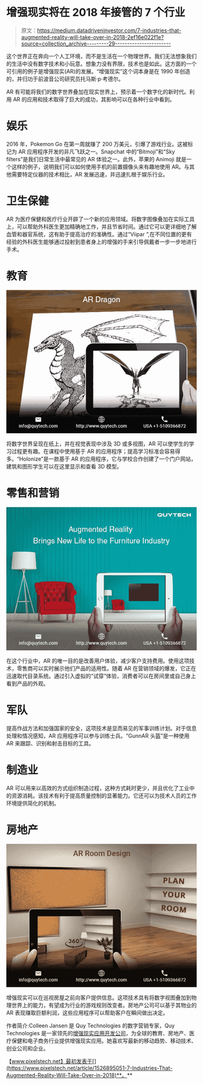 # 增强现实将在 2018 年接管的 7 个行业

> 原文：<https://medium.datadriveninvestor.com/7-industries-that-augmented-reality-will-take-over-in-2018-2ef16e022f1e?source=collection_archive---------29----------------------->

这个世界正在奔向一个人工环境，而不是生活在一个物理世界。我们无法想象我们的生活中没有数字技术和小玩意。想象力没有界限，技术也是如此。这方面的一个可引用的例子是增强现实(AR)的发展。“增强现实”这个词本身是在 1990 年创造的，并归功于前波音公司研究员托马斯·p·考德尔。

AR 有可能将我们的数字世界叠加在现实世界上，预示着一个数字化的新时代。利用 AR 的应用和技术取得了巨大的成功，其影响可以在各种行业中看到。

# 娱乐

2016 年，Pokemon Go 在第一周就赚了 200 万美元，引爆了游戏行业。这被标记为 AR 应用程序开发的非凡飞跃之一。Snapchat 中的“Bitmoji”和“Sky filters”是我们日常生活中最常见的 AR 体验之一。此外，苹果的 Animoji 就是一个这样的例子，说明我们可以如何使用手机的前置摄像头来有趣地使用 AR。与其他需要特定仪器的技术相比，AR 发展迅速，并迅速扎根于娱乐行业。

# 卫生保健

AR 为医疗保健和医疗行业开辟了一个新的应用领域。将数字图像叠加在实际工具上，可以帮助外科医生更加精确地工作，并且节省时间。通过它可以更详细地了解血管和器官系统，这有助于提高治疗的准确性。通过“Viipar ”,在不同位置的更有经验的外科医生能够通过投射到患者身上的增强的手来引导佩戴者一步一步地进行手术。

# 教育

![](img/283be97bcc7da0fa5eba6c0d50f65630.png)

将数字世界呈现在纸上，并在视觉表现中涉及 3D 或多视图，AR 可以使学生的学习过程更有趣。在课程中使用基于 AR 的应用程序；提高学习标准会容易得多。“Holonize”是一款基于 AR 的应用程序，它与学校合作创建了一个门户网站，建筑和图形学生可以在这里显示和查看 3D 模型。

# 零售和营销

![](img/9c502dbf08b79a965adce1faebef2bb6.png)

在这个行业中，AR 的唯一目的是改善用户体验，减少客户支持费用。使用这项技术，零售商可以实时展示他们产品的适用性。随着 AR 在营销领域的爆发，它正在迅速取代目录系统。通过引入虚拟的“试穿”体验，消费者可以在房间里或自己身上看到产品的外观。

# 军队

提高作战方法和加强国家的安全，这项技术是显而易见的军事训练计划。对于信息处理和情况感知，AR 应用程序可以参与训练士兵。“GunnAR 头盔”是一种使用 AR 来跟踪、识别和射击目标的工具。

# 制造业

AR 可以用来以高效的方式组织制造过程，这种方式耗时更少，并且优化了工业中的资源消耗。该技术有利于提高质量控制的显著能力。它还可以为技术人员的工作环境提供简化的机制。

# 房地产

![](img/eee11f9a12809aabd718e6f6615b047f.png)

增强现实可以在巡视房屋之前向客户提供信息。这项技术具有将数字视图叠加到物理世界上的能力，有望成为行业的游戏规则改变者。房地产公司可以基于其物业的 AR 表现赚取巨额利润，这些应用程序可以帮助客户在瞬间做出决定。

作者简介:Colleen Jansen 是 Quy Technologies 的数字营销专家，Quy Technologies 是一家领先的[增强现实应用开发公司](http://www.quytech.com/augmented-reality.php)，为全球的教育、房地产、医疗保健和电子商务行业提供增强现实应用。她喜欢写最新的移动趋势、移动技术、创业公司和企业。

【www.pixelstech.net】最初发表于[](https://www.pixelstech.net/article/1526895051-7-Industries-That-Augmented-Reality-Will-Take-Over-in-2018)**。**